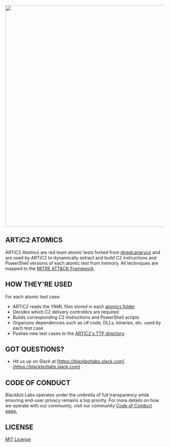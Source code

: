 <p><img src="https://blackbot.io/wp-content/uploads/2020/12/artic2_atomics_logo_v2.png" width="700px" /></p>

## ARTiC2 ATOMICS

ARTiC2 Atomics are red team atomic tests forked from [@redcanaryco](https://github.com/redcanaryco) and are used by ARTiC2 to dynamically extract and build C2 instructions and PowerShell versions of each atomic test from memory. All techniques are mapped to the [MITRE ATT&CK Framework](https://attack.blackbot.io). 


## HOW THEY'RE USED

For each atomic test case:

- ARTiC2 reads the YAML files stored in each [atomics folder](https://github.com/blackbotinc/ARTiC2-Atomics/tree/master/atomics) 
- Decides which C2 delivery controllers are required
- Builds corresponding C2 instructions and PowerShell scripts
- Organizes dependencies such as c# code, DLLs, binaries, etc. used by each test case
- Pushes new test cases to the [ARTiC2's TTP directory](https://github.com/blackbotinc/Atomic-Red-Team-Intelligence-C2/tree/master/blackbot/core/wss/ttp)


## GOT QUESTIONS?

- Hit us up on Slack at [https://blackbotlabs.slack.com](https://blackbotlabs.slack.com)


## CODE OF CONDUCT

Blackbot Labs operates under the umbrella of full transparency while ensuring end-user privacy remains a top priority. For more details on how we operate with our community, visit our community [Code of Conduct page.](https://blackbot.io/code-of-conduct)


## LICENSE
[MIT License](https://github.com/blackbotinc/artic2-atomics/blob/master/LICENSE)
